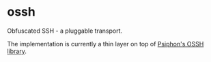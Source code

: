 # ossh

Obfuscated SSH - a pluggable transport.

The implementation is currently a thin layer on top of [Psiphon's OSSH library](https://pkg.go.dev/github.com/Psiphon-Labs/psiphon-tunnel-core@v2.0.14+incompatible/psiphon/common/obfuscator).
